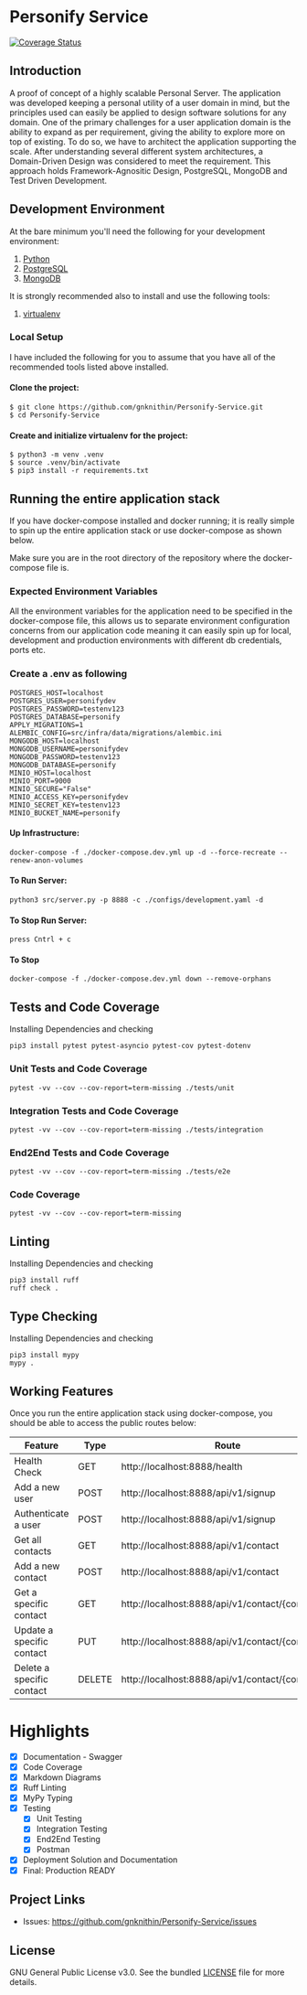 # Personify Service

[![Coverage Status](https://coveralls.io/repos/github/gnknithin/Personify-Service/badge.svg?branch=main)](https://coveralls.io/github/gnknithin/Personify-Service?branch=main)

## Introduction

A proof of concept of a highly scalable Personal Server. The application was developed keeping a personal utility of a user domain in mind, but the principles used can easily be applied to design software solutions for any domain. One of the primary challenges for a user application domain is the ability to expand as per requirement, giving the ability to explore more on top of existing. To do so, we have to architect the application supporting the scale. After understanding several different system architectures, a Domain-Driven Design was considered to meet the requirement. This approach holds Framework-Agnositic Design, PostgreSQL, MongoDB and Test Driven Development.


## Development Environment

At the bare minimum you'll need the following for your development environment:

1. [Python](http://www.python.org/)
2. [PostgreSQL](https://www.postgresql.org/)
3. [MongoDB](https://www.mongodb.com/)

It is strongly recommended also to install and use the following tools:

1. [virtualenv](https://python-guide.readthedocs.org/en/latest/dev/virtualenvs/#virtualenv)


### Local Setup

I have included the following for you to assume that you have all of the recommended tools listed above installed.

#### Clone the project:

    $ git clone https://github.com/gnknithin/Personify-Service.git
    $ cd Personify-Service

#### Create and initialize virtualenv for the project:

    $ python3 -m venv .venv
    $ source .venv/bin/activate
    $ pip3 install -r requirements.txt

## Running the entire application stack

If you have docker-compose installed and docker running; it is really simple to spin up the entire application stack or use docker-compose as shown below.

Make sure you are in the root directory of the repository where the docker-compose file is.

### Expected Environment Variables 
All the environment variables for the application need to be specified in the docker-compose file,
this allows us to separate environment configuration concerns from our application code meaning it can easily spin up for local, development and production environments with different db credentials, ports etc.

### Create a .env as following

```
POSTGRES_HOST=localhost
POSTGRES_USER=personifydev
POSTGRES_PASSWORD=testenv123
POSTGRES_DATABASE=personify
APPLY_MIGRATIONS=1
ALEMBIC_CONFIG=src/infra/data/migrations/alembic.ini
MONGODB_HOST=localhost
MONGODB_USERNAME=personifydev
MONGODB_PASSWORD=testenv123
MONGODB_DATABASE=personify
MINIO_HOST=localhost
MINIO_PORT=9000
MINIO_SECURE="False"
MINIO_ACCESS_KEY=personifydev
MINIO_SECRET_KEY=testenv123
MINIO_BUCKET_NAME=personify
```

#### Up Infrastructure:
```
docker-compose -f ./docker-compose.dev.yml up -d --force-recreate --renew-anon-volumes
```

#### To Run Server:
```
python3 src/server.py -p 8888 -c ./configs/development.yaml -d
```

#### To Stop Run Server:
```
press Cntrl + c
```

#### To Stop
```
docker-compose -f ./docker-compose.dev.yml down --remove-orphans
```

## Tests  and Code Coverage
Installing Dependencies and checking
```
pip3 install pytest pytest-asyncio pytest-cov pytest-dotenv
```
### Unit Tests and Code Coverage
```
pytest -vv --cov --cov-report=term-missing ./tests/unit
```
### Integration Tests and Code Coverage
```
pytest -vv --cov --cov-report=term-missing ./tests/integration
```
### End2End Tests and Code Coverage
```
pytest -vv --cov --cov-report=term-missing ./tests/e2e
```
### Code Coverage
```
pytest -vv --cov --cov-report=term-missing
```
## Linting
Installing Dependencies and checking
```
pip3 install ruff
ruff check .
```

## Type Checking
Installing Dependencies and checking
```
pip3 install mypy
mypy .
```


## Working Features

Once you run the entire application stack using docker-compose, you should be able to access the public routes below:

Feature | Type | Route | Access
------------ | ------------- | ------------- | -------------
Health Check | GET | http://localhost:8888/health | Public
Add a new user | POST | http://localhost:8888/api/v1/signup | Public
Authenticate a user | POST | http://localhost:8888/api/v1/signup | Public
Get all contacts | GET | http://localhost:8888/api/v1/contact | Protected
Add a new contact| POST | http://localhost:8888/api/v1/contact | Protected
Get a specific contact | GET | http://localhost:8888/api/v1/contact/{contact_id} | Protected
Update a specific contact | PUT | http://localhost:8888/api/v1/contact/{contact_id} | Protected
Delete a specific contact | DELETE | http://localhost:8888/api/v1/contact/{contact_id} | Protected

# Highlights
 - [x] Documentation - Swagger
 - [x] Code Coverage
 - [x] Markdown Diagrams
 - [x] Ruff Linting
 - [x] MyPy Typing
 - [x] Testing
    - [x] Unit Testing
    - [x] Integration Testing
    - [x] End2End Testing
    - [x] Postman
 - [x] Deployment Solution and Documentation
 - [x] Final: Production READY

## Project Links
- Issues: https://github.com/gnknithin/Personify-Service/issues

## License
GNU General Public License v3.0. See the bundled [LICENSE](https://github.com/gnknithin/Personify-Service/blob/main/LICENSE) file for more details.
